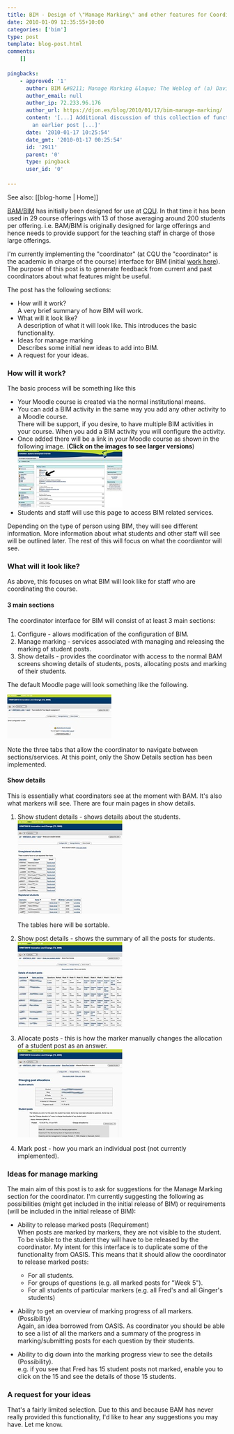 ```yaml
---
title: BIM - Design of \"Manage Marking\" and other features for Coordinators
date: 2010-01-09 12:35:55+10:00
categories: ['bim']
type: post
template: blog-post.html
comments:
    []
    
pingbacks:
    - approved: '1'
      author: BIM &#8211; Manage Marking &laquo; The Weblog of (a) David Jones
      author_email: null
      author_ip: 72.233.96.176
      author_url: https://djon.es/blog/2010/01/17/bim-manage-marking/
      content: '[...] Additional discussion of this collection of functionality was in
        an earlier post [...]'
      date: '2010-01-17 10:25:54'
      date_gmt: '2010-01-17 00:25:54'
      id: '2911'
      parent: '0'
      type: pingback
      user_id: '0'
    
---
```


See also: [[blog-home | Home]]

[BAM/BIM](/blog2/research/bam-blog-aggregation-management/) has initially been designed for use at [CQU](http://www.cqu.edu.au/). In that time it has been used in 29 course offerings with 13 of those averaging around 200 students per offering. i.e. BAM/BIM is originally designed for large offerings and hence needs to provide support for the teaching staff in charge of those large offerings.

I'm currently implementing the "coordinator" (at CQU the "coordinator" is the academic in charge of the course) interface for BIM (initial [work here](/blog2/2010/01/09/bim-getting-navigation-bread-crumbs-and-tabs-working/)). The purpose of this post is to generate feedback from current and past coordinators about what features might be useful.

The post has the following sections:

- How will it work?  
    A very brief summary of how BIM will work.
- What will it look like?  
    A description of what it will look like. This introduces the basic functionality.
- Ideas for manage marking  
    Describes some initial new ideas to add into BIM.
- A request for your ideas.

### How will it work?

The basic process will be something like this

- Your Moodle course is created via the normal institutional means.
- You can add a BIM activity in the same way you add any other activity to a Moodle course.  
    There will be support, if you desire, to have multiple BIM activities in your course. When you add a BIM activity you will configure the activity.
- Once added there will be a link in your Moodle course as shown in the following image. (**Click on the images to see larger versions**)  
    [![BIM link from dummy moodle course](images/4183145931_66d39b489f_m.jpg)](http://www.flickr.com/photos/david_jones/4183145931/ "BIM link from dummy moodle course by David T Jones, on Flickr")
- Students and staff will use this page to access BIM related services.

Depending on the type of person using BIM, they will see different information. More information about what students and other staff will see will be outlined later. The rest of this will focus on what the coordiantor will see.

### What will it look like?

As above, this focuses on what BIM will look like for staff who are coordinating the course.

#### 3 main sections

The coordinator interface for BIM will consist of at least 3 main sections:

1. Configure - allows modification of the configuration of BIM.
2. Manage marking - services associated with managing and releasing the marking of student posts.
3. Show details - provides the coordinator with access to the normal BAM screens showing details of students, posts, allocating posts and marking of their students.

The default Moodle page will look something like the following.

[![Configure BIM](images/4258409714_0f7e97da3d_m.jpg)](http://www.flickr.com/photos/david_jones/4258409714/ "Configure BIM by David T Jones, on Flickr")

Note the three tabs that allow the coordinator to navigate between sections/services. At this point, only the Show Details section has been implemented.

#### Show details

This is essentially what coordinators see at the moment with BAM. It's also what markers will see. There are four main pages in show details.

1. Show student details - shows details about the students.  
    [![Show student details](images/4258409814_12f70ed683_m.jpg)](http://www.flickr.com/photos/david_jones/4258409814/ "Show student details by David T Jones, on Flickr")
    
    The tables here will be sortable.
    
2. Show post details - shows the summary of all the posts for students.  
    [![Show post details](images/4258409852_a335347303_m.jpg)](http://www.flickr.com/photos/david_jones/4258409852/ "Show post details by David T Jones, on Flickr")
3. Allocate posts - this is how the marker manually changes the allocation of a student post as an answer.  
    [![Allocate posts](images/4258409902_b1cf39e685_m.jpg)](http://www.flickr.com/photos/david_jones/4258409902/ "Allocate posts by David T Jones, on Flickr")
4. Mark post - how you mark an individual post (not currently implemented).

### Ideas for manage marking

The main aim of this post is to ask for suggestions for the Manage Marking section for the coordinator. I'm currently suggesting the following as possibilities (might get included in the initial release of BIM) or requirements (will be included in the initial release of BIM):

- Ability to release marked posts (Requirement)  
    When posts are marked by markers, they are not visible to the student. To be visible to the student they will have to be released by the coordinator. My intent for this interface is to duplicate some of the functionality from OASIS. This means that it should allow the coordinator to release marked posts:
    
    - For all students.
    - For groups of questions (e.g. all marked posts for "Week 5").
    - For all students of particular markers (e.g. all Fred's and all Ginger's students)
- Ability to get an overview of marking progress of all markers. (Possibility)  
    Again, an idea borrowed from OASIS. As coordinator you should be able to see a list of all the markers and a summary of the progress in marking/submitting posts for each question by their students.
- Ability to dig down into the marking progress view to see the details (Possibility).  
    e.g. if you see that Fred has 15 student posts not marked, enable you to click on the 15 and see the details of those 15 students.

### A request for your ideas

That's a fairly limited selection. Due to this and because BAM has never really provided this functionality, I'd like to hear any suggestions you may have. Let me know.